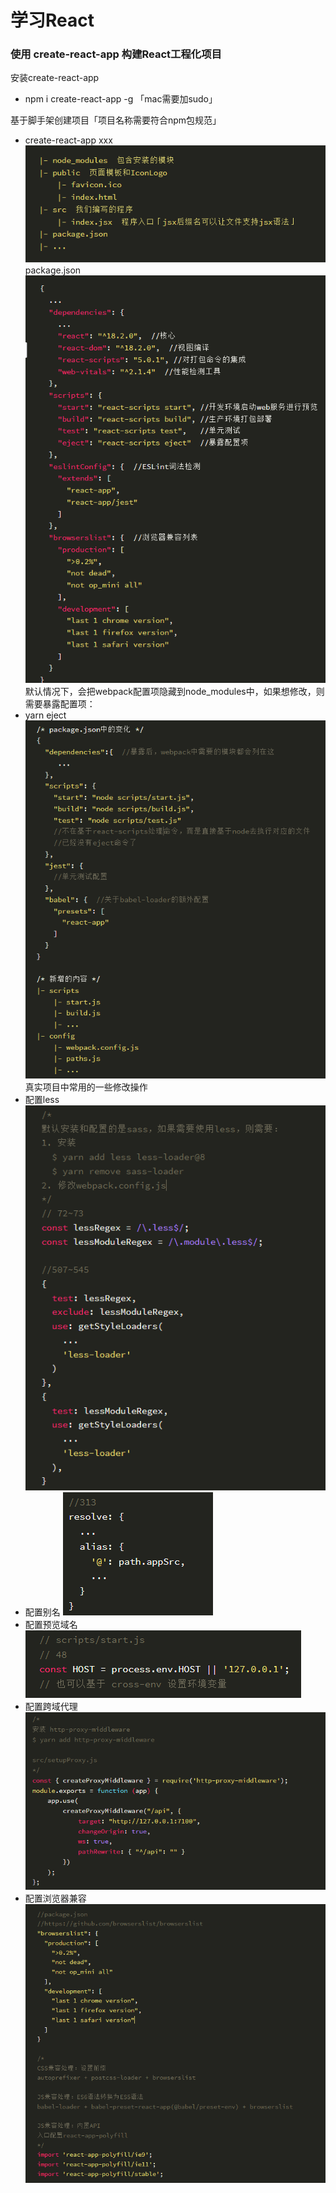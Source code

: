 # 学习React
###  使用 create-react-app 构建React工程化项目
安装create-react-app
- npm i create-react-app -g 「mac需要加sudo」

基于脚手架创建项目「项目名称需要符合npm包规范」
- create-react-app xxx
![alt text](image.png)
package.json
![alt text](image-1.png)
默认情况下，会把webpack配置项隐藏到node_modules中，如果想修改，则需要暴露配置项：
- yarn eject
![alt text](image-2.png)
真实项目中常用的一些修改操作
- 配置less
![alt text](image-3.png)
- 配置别名
![alt text](image-7.png)
- 配置预览域名
![alt text](image-6.png)
- 配置跨域代理
![alt text](image-5.png)
- 配置浏览器兼容
![alt text](image-4.png)
